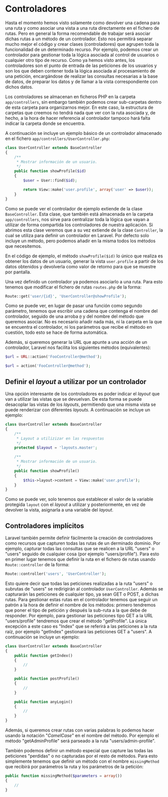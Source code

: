 <!-- ************************************************************************-->
# Controladores

Hasta el momento hemos visto solamente como devolver una cadena para una ruta y como asociar una vista a una ruta directamente en el fichero de rutas. Pero en general la forma recomendable de trabajar será asociar dichas rutas a un método de un controlador. Esto nos permitirá separar mucho mejor el código y crear clases (controladores) que agrupen toda la funcionalidad de un determinado recurso. Por ejemplo, podemos crear un controlador para gestionar toda la lógica asociada al control de usuarios o cualquier otro tipo de recurso. Como ya hemos visto antes, los controladores son el punto de entrada de las peticiones de los usuarios y son los que deben contener toda la lógica asociada al procesamiento de una petición, encargándose de realizar las consultas necesarias a la base de datos, de preparar los datos y de llamar a la vista correspondiente con dichos datos.

Los controladores se almacenan en ficheros PHP en la carpeta `app/controllers`, sin embargo también podemos crear sub-carpetas dentro de esta carpeta para organizarnos mejor. En este caso, la estructura de carpetas que creemos no tendrá nada que ver con la ruta asociada y, de hecho, a la hora de hacer referencia al controlador tampoco hará falta indicar la carpeta donde se encuentra.

A continuación se incluye un ejemplo básico de un controlador almacenado en el fichero `app/controllers/UserController.php`:


```php
class UserController extends BaseController
{
    /**
     * Mostrar información de un usuario.
     */
    public function showProfile($id)
    {
        $user = User::find($id);

        return View::make('user.profile', array('user' => $user));
    }
}
```

Como se puede ver el controlador de ejemplo extiende de la clase `BaseController`. Esta clase, que también está almacenada en la carpeta `app/controllers`, nos sirve para centralizar toda la lógica que vayan a utilizar de forma compartida los controladores de nuestra aplicación. Si abrimos esta clase veremos que a su vez extiende de la clase `Controller`, la cual se utiliza para definir un controlador en Laravel. Por defecto solo incluye un método, pero podemos añadir en la misma todos los métodos que necesitemos.

En el código de ejemplo, el método `showProfile($id)` lo único que realiza es obtener los datos de un usuario, generar la vista `user.profile` a partir de los datos obtenidos y devolverla como valor de retorno para que se muestre por pantalla.

Una vez definido un controlador ya podemos asociarlo a una ruta. Para esto tenemos que modificar el fichero de rutas `routes.php` de la forma:

```php
Route::get('user/{id}', 'UserController@showProfile');
```

Como se puede ver, en lugar de pasar una función como segundo parámetro, tenemos que escribir una cadena que contenga el nombre del controlador, seguido de una arroba `@` y del nombre del método que queremos asociar. No es necesario añadir nada más, ni la carpeta en la que se encuentra el controlador, ni los parámetros que recibe el método en cuestión, todo esto se hace de forma automática.


Además, si queremos generar la URL que apunte a una acción de un controlador, Laravel nos facilita los siguientes métodos (equivalentes):


```php
$url = URL::action('FooController@method');

$url = action('FooController@method');
```





<!-- ************************************************************************-->
## Definir el _layout_ a utilizar por un controlador

Una opción interesante de los controladores es poder indicar el _layout_ que van a utilizar las vistas que se devuelvan. De esta forma se puede desacoplar las vistas de los _layouts_, permitiendo que una misma vista se puede renderizar con diferentes _layouts_. A continuación se incluye un ejemplo:


```php
class UserController extends BaseController
{
    /**
     * Layout a utilizizar en las respuestas
     */
    protected $layout = 'layouts.master';

    /**
     * Mostrar información de un usuario.
     */
    public function showProfile()
    {
        $this->layout->content = View::make('user.profile');
    }
}
```

Como se puede ver, solo tenemos que establecer el valor de la variable protegida `layout` con el _layout_ a utilizar y posteriormente, en vez de devolver la vista, asignarla a una variable del _layout_.




<!-- ************************************ -->
## Controladores implícitos

Laravel también permite definir fácilmente la creación de controladores como recursos que capturen todas las rutas de un derminado dominio. Por ejemplo, capturar todas las consultas que se realicen a la URL "users" o "users" seguido de cualquier cosa (por ejemplo "users/profile"). Para esto en primer lugar tenemos que definir la ruta en el fichero de rutas usando `Route::controller` de la forma:

```php
Route::controller('users', 'UserController');
```

Esto quiere decir que todas las peticiones realizadas a la ruta "users" o subrutas de "users" se redirigirán al controlador `UserController`. Además se capturarán las peticiones de cualquier tipo, ya sean GET o POST, a dichas rutas. Para gestionar estas rutas en el controlador tenemos que seguir un patrón a la hora de definir el nombre de los métodos: primero tendremos que poner el tipo de petición y después la sub-ruta a la que debe de responder. Por ejemplo, para gestionar las peticiones tipo GET a la URL "users/profile" tendremos que crear el método "getProfile". La única excepción a este caso es "Index" que se referirá a las peticiones a la ruta raíz, por ejemplo "getIndex" gestionará las peticiones GET a "users". A continuación se incluye un ejemplo:

```php
class UserController extends BaseController
{
    public function getIndex()
    {
        //
    }

    public function postProfile()
    {
        //
    }

    public function anyLogin()
    {
        //
    }
}
```

Además, si queremos crear rutas con varias palabras lo podemos hacer usando la notación "_CamelCase_" en el nombre del método. Por ejemplo el método "getAdminProfile" será parseado a la ruta "users/admin-profile".

También podemos definir un método especial que capture las todas las peticiones "perdidas" o no capturadas por el resto de métodos. Para esto simplemente tenemos que definir un método con el nombre `missingMethod` que recibirá por parámetros la ruta y los parámetros de la petición:


```php
public function missingMethod($parameters = array())
{
    //
}
```


